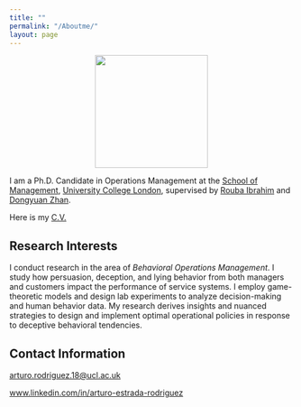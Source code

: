 ```yaml
---
title: ""
permalink: "/Aboutme/"
layout: page
---
```


<center><img src="https://arturoestrada.github.io/Reduced.png" width=200></center>

I am a Ph.D. Candidate in Operations Management at the [School of Management](https://www.mgmt.ucl.ac.uk/), [University College London](https://www.ucl.ac.uk/), supervised by [Rouba Ibrahim](https://www.mgmt.ucl.ac.uk/people/roubaibrahim) and [Dongyuan Zhan](https://www.mgmt.ucl.ac.uk/people/dongyuanzhan). 

Here is my [C.V.](https://arturoestrada.github.io/CVArturoEstradaRodriguez.pdf) 

## Research Interests

I conduct research in the area of *Behavioral Operations Management*. I study how persuasion, deception, and lying behavior from both managers and customers impact the performance of service systems. I employ game-theoretic models and design lab experiments to analyze decision-making and human behavior data. My research derives insights and nuanced strategies to design and implement optimal operational policies in response to deceptive behavioral tendencies.


## Contact Information

arturo.rodriguez.18@ucl.ac.uk

www.linkedin.com/in/arturo-estrada-rodriguez

